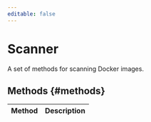 ```yaml
---
editable: false
---
```


# Scanner
A set of methods for scanning Docker images.

## Methods {#methods}
Method | Description
--- | ---
